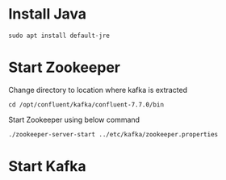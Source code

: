 # Install Java

```
sudo apt install default-jre

```

# Start Zookeeper

Change directory to location where kafka is extracted
```
cd /opt/confluent/kafka/confluent-7.7.0/bin
```
Start Zookeeper using below command
```
./zookeeper-server-start ../etc/kafka/zookeeper.properties
```

# Start Kafka
